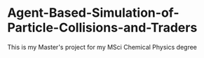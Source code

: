 # Agent-Based-Simulation-of-Particle-Collisions-and-Traders

This is my Master's project for my MSci Chemical Physics degree
